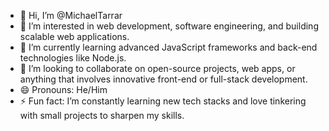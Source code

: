 - 👋 Hi, I’m @MichaelTarrar
- 👀 I’m interested in web development, software engineering, and building scalable web applications.
- 🌱 I’m currently learning advanced JavaScript frameworks and back-end technologies like Node.js.
- 💞️ I’m looking to collaborate on open-source projects, web apps, or anything that involves innovative front-end or full-stack development.
- 😄 Pronouns: He/Him
- ⚡ Fun fact: I’m constantly learning new tech stacks and love tinkering with small projects to sharpen my skills.

<!---
MichaelTarrar/MichaelTarrar is a ✨ special ✨ repository because its `README.md` (this file) appears on your GitHub profile.
You can click the Preview link to take a look at your changes.
--->
